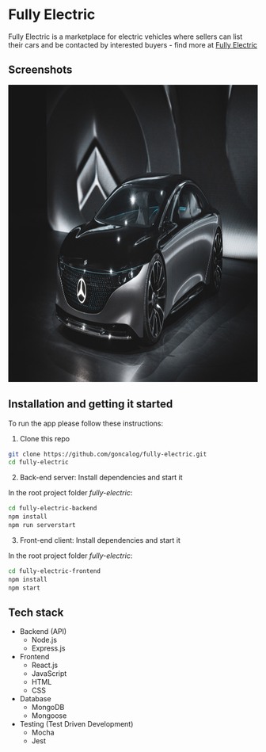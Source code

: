 # Fully Electric

Fully Electric is a marketplace for electric vehicles where sellers can list their cars and be contacted by interested buyers - find more at [Fully Electric](fully-electric.herokuapp.com/)

## Screenshots
<img src='./fully-electric-frontend/src/media/headline-background.jpg' alt='screens' width="1400" height="600">

## Installation and getting it started
To run the app please follow these instructions:

1. Clone this repo
```bash
git clone https://github.com/goncalog/fully-electric.git
cd fully-electric
```

2. Back-end server: Install dependencies and start it

In the root project folder *fully-electric*:
```bash
cd fully-electric-backend
npm install
npm run serverstart
```

3. Front-end client: Install dependencies and start it

In the root project folder *fully-electric*:
```bash
cd fully-electric-frontend
npm install
npm start
```

## Tech stack
- Backend (API)
    - Node.js
    - Express.js
- Frontend
    - React.js
    - JavaScript
    - HTML
    - CSS
- Database
    - MongoDB
    - Mongoose
- Testing (Test Driven Development)
    - Mocha
    - Jest
